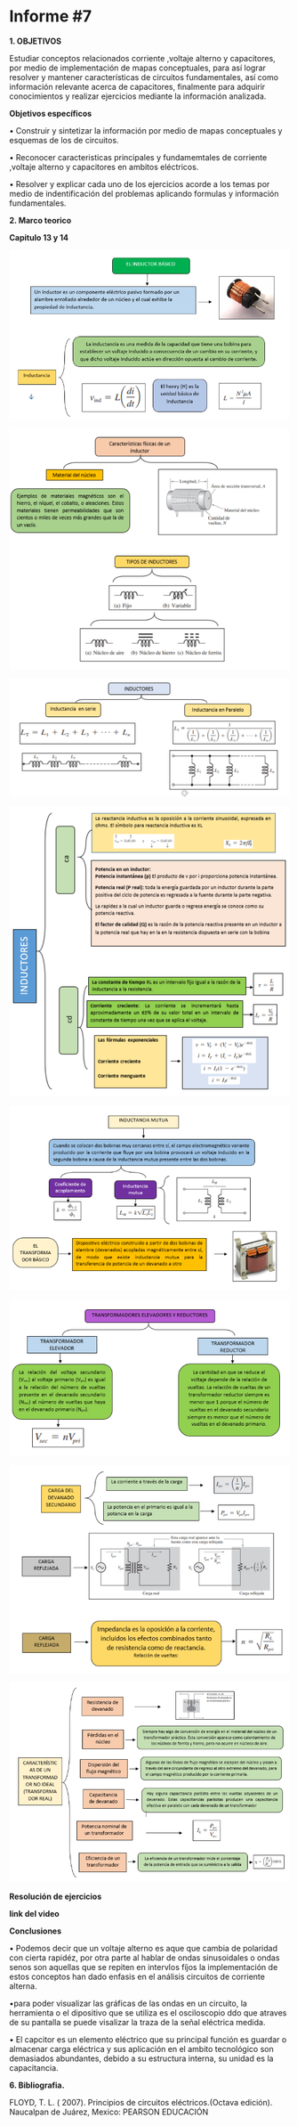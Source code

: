 # Informe #7

**1. OBJETIVOS**

Estudiar conceptos relacionados corriente ,voltaje alterno y capacitores, por medio de implementación de mapas conceptuales, para así lograr resolver y mantener características de circuitos fundamentales, así como información relevante acerca de capacitores, finalmente para adquirir conocimientos y realizar ejercicios mediante la información analizada.

**Objetivos específicos**

• Construir y sintetizar la información por medio de mapas conceptuales y esquemas de los de circuitos.

• Reconocer caracteristicas principales y fundamemtales de corriente ,voltaje alterno y capacitores en ambitos eléctricos.

• Resolver y explicar cada uno de los ejercicios acorde a los temas por medio de indentificación del problemas aplicando formulas y información fundamentales.

**2. Marco teorico**

**Capitulo 13 y 14**

![1](https://github.com/Gomez-Erick/Fundamentos-de-circuirtos/blob/791f8f990cd112dd610a7f4586888c8164443376/ejercicios%207/1io.PNG)

![1](https://github.com/Gomez-Erick/Fundamentos-de-circuirtos/blob/791f8f990cd112dd610a7f4586888c8164443376/ejercicios%207/2io.PNG)

![1](https://github.com/Gomez-Erick/Fundamentos-de-circuirtos/blob/791f8f990cd112dd610a7f4586888c8164443376/ejercicios%207/3io.PNG)

![1](https://github.com/Gomez-Erick/Fundamentos-de-circuirtos/blob/791f8f990cd112dd610a7f4586888c8164443376/ejercicios%207/4io.PNG)

![1](https://github.com/Gomez-Erick/Fundamentos-de-circuirtos/blob/791f8f990cd112dd610a7f4586888c8164443376/ejercicios%207/5io.PNG)

![1](https://github.com/Gomez-Erick/Fundamentos-de-circuirtos/blob/791f8f990cd112dd610a7f4586888c8164443376/ejercicios%207/6io.PNG)

![1](https://github.com/Gomez-Erick/Fundamentos-de-circuirtos/blob/791f8f990cd112dd610a7f4586888c8164443376/ejercicios%207/7io.PNG)

![1](https://github.com/Gomez-Erick/Fundamentos-de-circuirtos/blob/791f8f990cd112dd610a7f4586888c8164443376/ejercicios%207/8io.PNG)

**Resolución de ejercicios**

**link del video**


**Conclusiones**

• Podemos decir que un voltaje alterno es aque que cambia de polaridad con cierta rapidéz, por otra parte al hablar de ondas
sinusoidales o ondas senos son aquellas que se repiten en intervlos fíjos la implementación de estos conceptos han dado enfasis en el análisis 
circuitos de corriente alterna.

•para poder visualizar las gráficas de las ondas en un circuito, la herramienta o el dipositivo que se utiliza es el osciloscopio ddo que atraves de su pantalla se puede visalizar la traza de la señal eléctrica medida.

• El capcitor es un elemento eléctrico que su principal función es guardar o almacenar carga eléctrica y sus aplicación en el ambito tecnológico son demasiados abundantes, debido a su estructura interna, su unidad es la capacitancia.

**6. Bibliografia.**

FLOYD, T. L. ( 2007). Principios de circuitos eléctricos.(Octava edición). Naucalpan de Juárez, Mexico: PEARSON EDUCACIÓN
